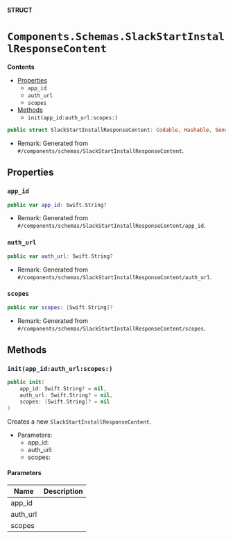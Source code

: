 **STRUCT**

# `Components.Schemas.SlackStartInstallResponseContent`

**Contents**

- [Properties](#properties)
  - `app_id`
  - `auth_url`
  - `scopes`
- [Methods](#methods)
  - `init(app_id:auth_url:scopes:)`

```swift
public struct SlackStartInstallResponseContent: Codable, Hashable, Sendable
```

- Remark: Generated from `#/components/schemas/SlackStartInstallResponseContent`.

## Properties
### `app_id`

```swift
public var app_id: Swift.String?
```

- Remark: Generated from `#/components/schemas/SlackStartInstallResponseContent/app_id`.

### `auth_url`

```swift
public var auth_url: Swift.String?
```

- Remark: Generated from `#/components/schemas/SlackStartInstallResponseContent/auth_url`.

### `scopes`

```swift
public var scopes: [Swift.String]?
```

- Remark: Generated from `#/components/schemas/SlackStartInstallResponseContent/scopes`.

## Methods
### `init(app_id:auth_url:scopes:)`

```swift
public init(
    app_id: Swift.String? = nil,
    auth_url: Swift.String? = nil,
    scopes: [Swift.String]? = nil
)
```

Creates a new `SlackStartInstallResponseContent`.

- Parameters:
  - app_id:
  - auth_url:
  - scopes:

#### Parameters

| Name | Description |
| ---- | ----------- |
| app_id |  |
| auth_url |  |
| scopes |  |